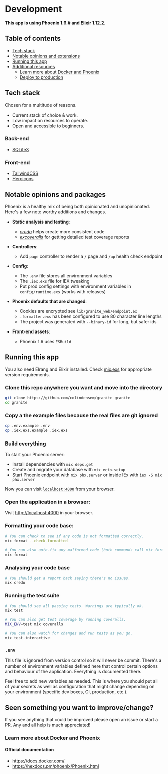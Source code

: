# Development

**This app is using Phoenix 1.6.# and Elixir 1.12.2**.

## Table of contents

- [Tech stack](#tech-stack)
- [Notable opinions and extensions](#notable-opinions-and-extensions)
- [Running this app](#running-this-app)
- [Additional resources](#additional-resources)
  - [Learn more about Docker and Phoenix](#learn-more-about-docker-and-phoenix)
  - [Deploy to production](#deploy-to-production)


## Tech stack

Chosen for a multitude of reasons.

- Current stack of choice & work.
- Low impact on resources to operate.
- Open and accessible to beginners.

### Back-end

- [SQLite3](https://www.sqlite.org/)

### Front-end

- [TailwindCSS](https://tailwindcss.com/)
- [Heroicons](https://heroicons.com/)

## Notable opinions and packages

Phoenix is a healthy mix of being both opinionated and unopinionated.
Here's a few note worthy additions and changes.

- **Static analysis and testing**:
  - *[credo](https://github.com/rrrene/credo)* helps create more consistent code
  - *[excoveralls](https://github.com/parroty/excoveralls)* for getting detailed test coverage reports
- **Controllers**:
  - Add `page` controller to render a `/` page and `/up` health check endpoint
- **Config**:
  - The `.env` file stores all environment variables
  - The `.iex.exs` file for IEX tweaking
  - Put prod config settings with environment variables in `config/runtime.exs` (works with releases)
- **Phoenix defaults that are changed**:
  - Cookies are encrypted see `lib/granite_web/endpoint.ex`
  - `.formatter.exs` has been configured to use 80 character line lengths
  - The project was generated with `--binary-id` for long, but safer ids

- **Front-end assets**:
  - Phoenix 1.6 uses `ESBuild`

## Running this app

You also need Elrang and Elixir installed. Check [mix.exs](mix.exs) for appropriate version requirements.

### Clone this repo anywhere you want and move into the directory

```sh
git clone https://github.com/colindensem/granite granite
cd granite
```

### Copy a the example files because the real files are git ignored

```sh
cp .env.example .env
cp .iex.exs.example .iex.exs
```

### Build everything

To start your Phoenix server:

- Install dependencies with `mix deps.get`
- Create and migrate your database with `mix ecto.setup`
- Start Phoenix endpoint with `mix phx.server` or inside IEx with `iex -S mix phx.server`

Now you can visit [`localhost:4000`](http://localhost:4000) from your browser.

### Open the application in a browser:

Visit <http://localhost:4000> in your browser.

### Formatting your code base:

```sh
# You can check to see if any code is not formatted correctly.
mix format --check-formatted

# You can also auto-fix any malformed code (both commands call mix format).
mix format
```

### Analysing your code base

```sh
# You should get a report back saying there's no issues.
mix credo
```

### Running the test suite

```sh
# You should see all passing tests. Warnings are typically ok.
mix test

# You can also get test coverage by running coveralls.
MIX_ENV=test mix coveralls

# You can also watch for changes and run tests as you go.
mix test.interactive
```

### `.env`

This file is ignored from version control so it will never be commit. There's a
number of environment variables defined here that control certain options and
behaviour of the application. Everything is documented there.

Feel free to add new variables as needed. This is where you should put all of
your secrets as well as configuration that might change depending on your
environment (specific dev boxes, CI, production, etc.).

## Seen something you want to improve/change?

If you see anything that could be improved please open an issue or start a PR.
Any and all help is much appreciated!

### Learn more about Docker and Phoenix

#### Official documentation

- <https://docs.docker.com/>
- <https://hexdocs.pm/phoenix/Phoenix.html>
